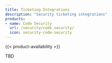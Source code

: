 ```yaml
---
title: Ticketing Integrations
description: "Security ticketing integrations"
products:
- name: Code Security
  url: /security/code_security/
  icon: security-code-security
---
```


{{< product-availability >}}

TBD